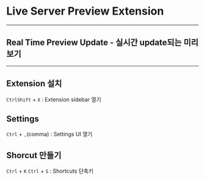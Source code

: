 # Live Server Preview Extension  
---
<h2 class="special">Real Time Preview Update - 실시간 update되는 미리보기</h3>

<hr class="thin">

## Extension 설치
<code class="ctrl">Ctrl</code><code class="shift">Shift</code> + <code>X</code> : Extension sidebar 열기
## Settings
<code class="ctrl">Ctrl</code> + <code>,</code>(comma) : Settings UI 열기
## Shorcut 만들기
<code class="ctrl">Ctrl</code> + <code>K</code> <code class="ctrl">Ctrl</code> + <code>S</code> : Shortcuts 단축키

